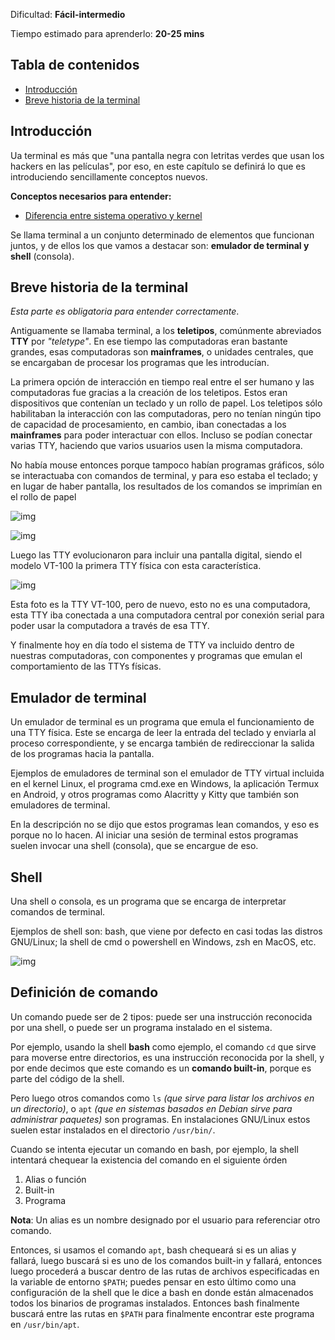 Dificultad: **Fácil-intermedio**

Tiempo estimado para aprenderlo: **20-25 mins**

## Tabla de contenidos
- [Introducción](#introducción)
- [Breve historia de la terminal](#breve-historia-de-la-terminal)
## Introducción

Ua terminal es más que "una pantalla negra con letritas verdes que usan los hackers en las películas", por eso, en este capítulo se definirá lo que es introduciendo sencillamente conceptos nuevos.

**Conceptos necesarios para entender:**
- [Diferencia entre sistema operativo y kernel](sys1.html)

Se llama terminal a un conjunto determinado de elementos que funcionan juntos, y de ellos los que vamos a destacar son: **emulador de terminal y shell** (consola).

## Breve historia de la terminal

*Esta parte es obligatoria para entender correctamente*. 

Antiguamente se llamaba terminal, a los **teletipos**, comúnmente abreviados **TTY** por *"teletype"*. En ese tiempo las computadoras eran bastante grandes, esas computadoras son **mainframes**, o unidades centrales, que se encargaban de procesar los programas que les introducían.

La primera opción de interacción en tiempo real entre el ser humano y las computadoras fue gracias a la creación de los teletipos. Estos eran dispositivos que contenían un teclado y un rollo de papel. Los teletipos sólo habilitaban la interacción con las computadoras, pero no tenían ningún tipo de capacidad de procesamiento, en cambio, iban conectadas a los **mainframes** para poder interactuar con ellos. Incluso se podían conectar varias TTY, haciendo que varios usuarios usen la misma computadora.

No había mouse entonces porque tampoco habían programas gráficos, sólo se interactuaba con comandos de terminal, y para eso estaba el teclado; y en lugar de haber pantalla, los resultados de los comandos se imprimían en el rollo de papel

![img](https://upload.wikimedia.org/wikipedia/commons/thumb/d/df/ASR-33_at_CHM.agr.jpg/440px-ASR-33_at_CHM.agr.jpg)

![img](https://i.ytimg.com/vi/2XLZ4Z8LpEE/maxresdefault.jpg)

Luego las TTY evolucionaron para incluir una pantalla digital, siendo el modelo VT-100 la primera TTY física con esta característica.

![img](https://upload.wikimedia.org/wikipedia/commons/thumb/9/99/DEC_VT100_terminal.jpg/1200px-DEC_VT100_terminal.jpg)

Esta foto es la TTY VT-100, pero de nuevo, esto no es una computadora, esta TTY iba conectada a una computadora central por conexión serial para poder usar la computadora a través de esa TTY.

Y finalmente hoy en día todo el sistema de TTY va incluido dentro de nuestras computadoras, con componentes y programas que emulan el comportamiento de las TTYs físicas.
## Emulador de terminal

Un emulador de terminal es un programa que emula el funcionamiento de una TTY física. Este se encarga de leer la entrada del teclado y enviarla al proceso correspondiente, y se encarga también de redireccionar la salida de los programas hacia la pantalla.

Ejemplos de emuladores de terminal son el emulador de TTY virtual incluida en el kernel Linux, el programa cmd.exe en Windows, la aplicación Termux en Android, y otros programas como Alacritty y Kitty que también son emuladores de terminal.

En la descripción no se dijo que estos programas lean comandos, y eso es porque no lo hacen. Al iniciar una sesión de terminal estos programas suelen invocar una shell (consola), que se encargue de eso.

## Shell

Una shell o consola, es un programa que se encarga de interpretar comandos de terminal.

Ejemplos de shell son: bash, que viene por defecto en casi todas las distros GNU/Linux; la shell de cmd o powershell en Windows, zsh en MacOS, etc.

![img](https://miro.medium.com/v2/resize:fit:1400/1*GugKOJXJTFqpag3HwtdsJw.jpeg)

## Definición de comando

Un comando puede ser de 2 tipos: puede ser una instrucción reconocida por una shell, o puede ser un programa instalado en el sistema.

Por ejemplo, usando la shell **bash** como ejemplo, el comando `cd` que sirve para moverse entre directorios, es una instrucción reconocida por la shell, y por ende decimos que este comando es un **comando built-in**, porque es parte del código de la shell.

Pero luego otros comandos como `ls` *(que sirve para listar los archivos en un directorio)*, o `apt` *(que en sistemas basados en Debian sirve para administrar paquetes)* son programas. En instalaciones GNU/Linux estos suelen estar instalados en el directorio  `/usr/bin/`.

Cuando se intenta ejecutar un comando en bash, por ejemplo, la shell intentará chequear la existencia del comando en el siguiente órden
1. Alias o función
2. Built-in
3. Programa

**Nota**: Un alias es un nombre designado por el usuario para referenciar otro comando.

Entonces, si usamos el comando `apt`, bash chequeará si es un alias y fallará, luego buscará si es uno de los comandos built-in y fallará, entonces luego procederá a buscar dentro de las rutas de archivos especificadas en la variable de entorno `$PATH`; puedes pensar en esto último como una configuración de la shell que le dice a bash en donde están almacenados todos los binarios de programas instalados. Entonces bash finalmente buscará entre las rutas en `$PATH` para finalmente encontrar este programa en `/usr/bin/apt`.

